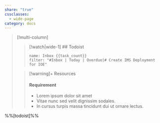 ```yaml
---
share: "true"
cssclasses:
  - wide-page
category: docs
---
```





> [!multi-column]
>
>> [!watch|wide-1] ## Todoist
>> ```todoist
>> name: Inbox {{task_count}}
>> filter: "#Inbox | Today | Overdue|# Create IMS Deployment for IOE"
>> ```
>>
>
>> [!warning]+ Resources
>> #### Requirement
>> - Lorem ipsum dolor sit amet
>> - Vitae nunc sed velit dignissim sodales.
>> - In cursus turpis massa tincidunt dui ut ornare lectus.


%%[todoist]%%


